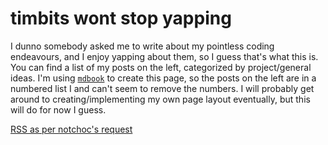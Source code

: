 # timbits wont stop yapping

I dunno somebody asked me to write about my pointless coding endeavours, and I enjoy yapping about them, so I guess that's what this is. You can find a list of my posts on the left, categorized by project/general ideas. I'm using [`mdbook`](https://github.com/rust-lang/mdBook) to create this page, so the posts on the left are in a numbered list I  and can't seem to remove the numbers. I will probably get around to creating/implementing my own page layout eventually, but this will do for now I guess.

[RSS as per notchoc's request](../feed.xml)